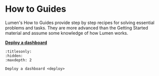 # How to Guides


Lumen's How to Guides provide step by step recipes for solving
essential problems and tasks. They are more advanced than the 
Getting Started material and assume some knowledge of how Lumen works.



**[Deploy a dashboard](Deploy/deploy.md)**


```{toctree}
:titlesonly:
:hidden:
:maxdepth: 2

Deploy a dashboard <deploy>
```